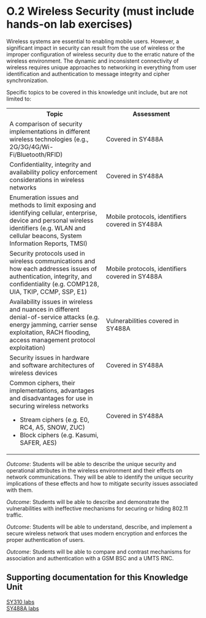 # O.2 Wireless Security (must include hands-on lab exercises)

Wireless systems are essential to enabling mobile users. However, a
significant impact in security can result from the use of wireless or
the improper configuration of wireless security due to the erratic
nature of the wireless environment. The dynamic and inconsistent
connectivity of wireless requires unique approaches to networking in
everything from user identification and authentication to message
integrity and cipher synchronization.

Specific topics to be covered in this knowledge unit include, but are
not limited to:

<table>
	<tbody>
		<tr>
			<th>Topic</th>
			<th>Assessment</th>
		</tr>
		<tr>
			<td width="50%">A comparison of security implementations in different wireless technologies (e.g., 2G/3G/4G/Wi-Fi/Bluetooth/RFID)</td>
			<td width="50%">Covered in SY488A</td>
		</tr>
		<tr>
			<td width="50%">Confidentiality, integrity and availability policy enforcement considerations in wireless networks</td>
			<td width="50%">Covered in SY488A</td>
		</tr>
		<tr>
			<td width="50%">Enumeration issues and methods to limit exposing and identifying cellular, enterprise, device and personal wireless identifiers (e.g. WLAN and cellular beacons, System Information Reports, TMSI)</td>
			<td width="50%">Mobile protocols, identifiers covered in SY488A</td>
		</tr>
		<tr>
			<td width="50%">Security protocols used in wireless communications and how each addresses issues of authentication, integrity, and confidentiality (e.g. COMP128, UIA, TKIP, CCMP, SSP, E1)</td>
			<td width="50%">Mobile protocols, identifiers covered in SY488A</td>
		</tr>
		<tr>
			<td width="50%">Availability issues in wireless and nuances in different denial-of-service attacks (e.g. energy jamming, carrier sense exploitation, RACH flooding, access management protocol exploitation)</td>
			<td width="50%">Vulnerabilities covered in SY488A </td>
		</tr>
		<tr>
			<td width="50%">Security issues in hardware and software architectures of wireless devices</td>
			<td width="50%">Covered in SY488A</td>
		</tr>
		<tr>
			<td width="50%">Common ciphers, their implementations, advantages and disadvantages for use in securing wireless networks<ul><li>Stream ciphers (e.g. E0, RC4, A5, SNOW, ZUC)<li>Block ciphers (e.g. Kasumi, SAFER, AES)</ul></td>
			<td width="50%">Covered in SY488A</td>
		</tr>
	</tbody>
</table>

*Outcome*: Students will be able to describe the unique security and
operational attributes in the wireless environment and their effects on
network communications. They will be able to identify the unique
security implications of these effects and how to mitigate security
issues associated with them.

*Outcome*: Students will be able to describe and demonstrate the
vulnerabilities with ineffective mechanisms for securing or hiding
802.11 traffic.

*Outcome*: Students will be able to understand, describe, and implement
a secure wireless network that uses modern encryption and enforces the
proper authentication of users.

*Outcome*: Students will be able to compare and contrast mechanisms for
association and authentication with a GSM BSC and a UMTS RNC.

## Supporting documentation for this Knowledge Unit

[SY310 labs](../../Course%20Documents/SY310%20INTRO%20TO%20NETWORKING%20AND%20WIRELESS%20COMMUNICATIONS)\
[SY488A labs](../../Course%20Documents/SY488A%20DIGITAL%20AND%20MOBILE%20COMMUNICATIONS)
